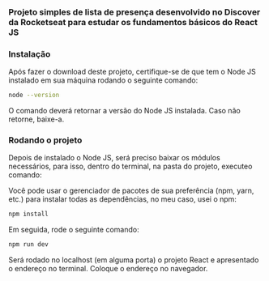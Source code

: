 ### Projeto simples de lista de presença desenvolvido no Discover da Rocketseat para estudar os fundamentos básicos do React JS

### Instalação

Após fazer o download deste projeto, certifique-se de que tem o Node JS instalado em sua máquina rodando o seguinte comando:

```bash
node --version
```

O comando deverá retornar a versão do Node JS instalada. Caso não retorne, baixe-a.

### Rodando o projeto

Depois de instalado o Node JS, será preciso baixar os módulos necessários, para isso, dentro do terminal, na pasta do projeto, executeo comando:

Você pode usar o gerenciador de pacotes de sua preferência (npm, yarn, etc.) para instalar todas as dependências, no meu caso, usei o npm:

```bash
npm install
```

Em seguida, rode o seguinte comando:

```bash
npm run dev
```

Será rodado no localhost (em alguma porta) o projeto React e apresentado o endereço no terminal. Coloque o endereço no navegador.
